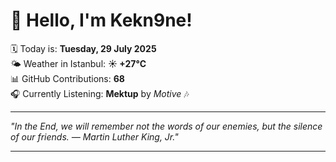 # 👋 Hello, I'm Kekn9ne!

🗓️ Today is: **Tuesday, 29 July 2025**  
🌤️ Weather in Istanbul: **☀️   +27°C**  
📊 GitHub Contributions: **68**  
🎧 Currently Listening: **Mektup** by *Motive* 🎶

---

_"In the End, we will remember not the words of our enemies, but the silence of our friends. — *Martin Luther King, Jr.*"_

---
